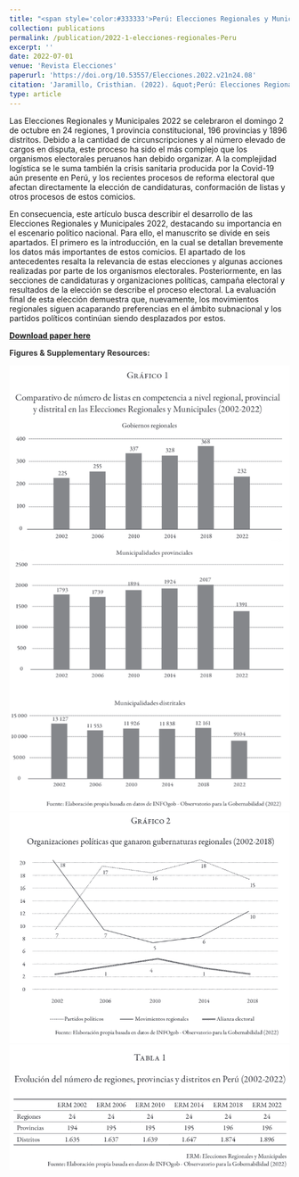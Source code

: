 ```yaml
---
title: "<span style='color:#333333'>Perú: Elecciones Regionales y Municipales 2022. La continua prevalencia de los movimientos regionales</span>"
collection: publications
permalink: /publication/2022-1-elecciones-regionales-Peru
excerpt: ''
date: 2022-07-01
venue: 'Revista Elecciones'
paperurl: 'https://doi.org/10.53557/Elecciones.2022.v21n24.08'
citation: 'Jaramillo, Cristhian. (2022). &quot;Perú: Elecciones Regionales y Municipales 2022. La continua prevalencia de los movimientos regionales.&quot; <i>Revista Elecciones</i>. 21(24): 249-262.'
type: article
---
```


Las Elecciones Regionales y Municipales 2022 se celebraron el domingo 2 de octubre en 24 regiones, 1 provincia constitucional, 196 provincias y 1896 distritos. Debido a la cantidad de circunscripciones y al número elevado de cargos en disputa, este proceso ha sido el más complejo que los organismos electorales peruanos han debido organizar. A la complejidad logística se le suma también la crisis sanitaria producida por la Covid-19 aún presente en Perú, y los recientes procesos de reforma electoral que afectan directamente la elección de candidaturas, conformación de listas y otros procesos de estos comicios.

En consecuencia, este artículo busca describir el desarrollo de las Elecciones Regionales y Municipales 2022, destacando su importancia en el escenario político nacional. Para ello, el manuscrito se divide en seis apartados. El primero es la introducción, en la cual se detallan brevemente los datos más importantes de estos comicios. El apartado de los antecedentes resalta la relevancia de estas elecciones y algunas acciones realizadas por parte de los organismos electorales. Posteriormente, en las secciones de candidaturas y organizaciones políticas, campaña electoral y resultados de la elección se describe el proceso electoral. La evaluación final de esta elección demuestra que, nuevamente, los movimientos regionales siguen acaparando preferencias en el ámbito subnacional y los partidos políticos continúan siendo desplazados por estos.

[**Download paper here**](https://www.researchgate.net/publication/366317555_Peru_Elecciones_Regionales_y_Municipales_2022_La_continua_prevalencia_de_los_movimientos_regionales)

**<span style='color:#333333'>Figures & Supplementary Resources:</span>**

<img src="/images/subnacional_figure1.png"/>

<img src="/images/subnacional_figure2.png"/>

<img src="/images/subnacional_table1.png"/>